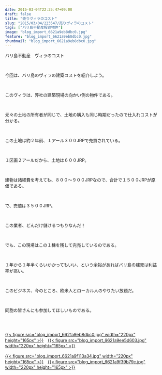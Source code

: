 ```yaml
---
date: 2015-03-04T22:35:47+09:00
draft: false
title: "売りヴィラのコスト"
slug: "2015/03/04/223547/売りヴィラのコスト"
tags: ["バリ島不動産投資物件"]
image: "blog_import_6621a9eb8dbc0.jpg"
feature: "blog_import_6621a9eb8dbc0.jpg"
thumbnail: "blog_import_6621a9eb8dbc0.jpg"
---
```

<p>バリ島不動産　ヴィラのコスト</p><br/><p>今回は、バリ島のヴィラの建築コストを紹介しよう。</p><br/><p>このヴィラは、弊社の建築現場の向かい側の物件である。</p><br/><p>元々の土地の所有者が同じで、土地の購入も同じ時期だったので仕入れコストが分かる。</p><br/><p>この土地は約２年前、１アール３００JRPで売買されている。</p><br/><p>１区画２アールだから、土地は６００JRP。</p><br/><p>建物は諸経費を考えても、８００～９００JRPなので、合計で１５００JRPが原価である。</p><br/><p>で、売値は３５００JRP。</p><br/><p>この業者、どんだけ儲けるつもりなんだ！</p><br/><p>でも、この現場はこの１棟を残して完売しているのである。</p><br/><p>１年から１年半くらいかかってもいい、という余裕があればバリ島の建売は利益率が高い。</p><br/><p>このビジネス、今のところ、欧米人とローカル人のやりたい放題だ。</p><br/><p>同胞の皆さんにも参加してほしいものである。</p><br/><p><br/><a href="blog_import_6621a9ecc6147.jpg">{{< figure src="blog_import_6621a9eb8dbc0.jpg" width="220px" height="165px" >}}</a>　<a href="blog_import_6621a9ef90560.jpg">{{< figure src="blog_import_6621a9ee5d603.jpg" width="220px" height="165px" >}}</a><br/><br/><a href="blog_import_6621a9f26036c.jpg">{{< figure src="blog_import_6621a9f113a34.jpg" width="220px" height="165px" >}}</a>　<a href="blog_import_6621a9f4db98d.jpg">{{< figure src="blog_import_6621a9f39b79c.jpg" width="220px" height="165px" >}}</a></p><br/><br/><p><br/></p><br/><br/><br/><br/><br/><br/>

